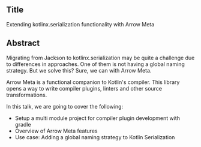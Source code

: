 ## Title

Extending kotlinx.serialization functionality with Arrow Meta

## Abstract

Migrating from Jackson to kotlinx.serialization may be quite a challenge due to differences in approaches. One of them is not having a global naming strategy. But we solve this? Sure, we can with Arrow Meta.

Arrow Meta is a functional companion to Kotlin's compiler. This library opens a way to write compiler plugins, linters and other source transformations. 

In this talk, we are going to cover the following:

* Setup a multi module project for compiler plugin development with gradle
* Overview of Arrow Meta features
* Use case: Adding a global naming strategy to Kotlin Serialization
